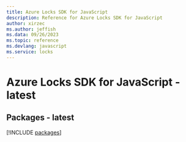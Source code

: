 ```yaml
---
title: Azure Locks SDK for JavaScript
description: Reference for Azure Locks SDK for JavaScript
author: xirzec
ms.author: jeffish
ms.data: 09/26/2023
ms.topic: reference
ms.devlang: javascript
ms.service: locks
---
```

# Azure Locks SDK for JavaScript - latest
## Packages - latest
[!INCLUDE [packages](locks-index.md)]